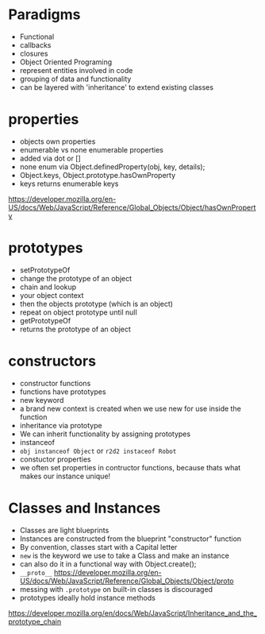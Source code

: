 
# Paradigms

- Functional
 - callbacks
 - closures
- Object Oriented Programing
 - represent entities involved in code
 - grouping of data and functionality
 - can be layered with 'inheritance' to extend existing classes

# properties

- objects own properties
- enumerable vs none enumerable properties
 - added via dot or []
 - none enum via Object.definedProperty(obj, key, details);
- Object.keys, Object.prototype.hasOwnProperty
 - keys returns enumerable keys

https://developer.mozilla.org/en-US/docs/Web/JavaScript/Reference/Global_Objects/Object/hasOwnProperty

# prototypes

- setPrototypeOf
 - change the prototype of an object
- chain and lookup
 - your object context
 - then the objects prototype (which is an object)
 - repeat on object prototype until null
- getPrototypeOf
 - returns the prototype of an object

# constructors

- constructor functions
 - functions have prototypes
- new keyword
 - a brand new context is created when we use new for use inside the function
- inheritance via prototype
 - We can inherit functionality by assigning prototypes
- instanceof
 - `obj instanceof Object` or `r2d2 instaceof Robot`
- constuctor properties
 - we often set properties in contructor functions, because thats what
 makes our instance unique!

# Classes and Instances

- Classes are light blueprints
- Instances are constructed from the blueprint "constructor" function
- By convention, classes start with a Capital letter
- `new` is the keyword we use to take a Class and make an instance
 - can also do it in a functional way with Object.create();
- `__proto__` https://developer.mozilla.org/en-US/docs/Web/JavaScript/Reference/Global_Objects/Object/proto
- messing with `.prototype` on built-in classes is discouraged
- prototypes ideally hold instance methods


https://developer.mozilla.org/en/docs/Web/JavaScript/Inheritance_and_the_prototype_chain
